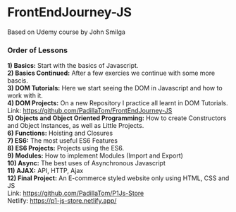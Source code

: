 # FrontEndJourney-JS
Based on Udemy course by John Smilga


### Order of Lessons
**1) Basics:** Start with the basics of Javascript.\
**2) Basics Continued:** After a few exercies we continue with some more bascis.\
**3) DOM Tutorials:** Here we start seeing the DOM in Javascript and how to work with it.\
**4) DOM Projects:** On a new Repository I practice all learnt in DOM Tutorials.\
  Link: https://github.com/PadillaTom/FrontEndJourney-JS \
**5) Objects and Object Oriented Programming:** How to create Constructors and Object Instances, as well as Little Projects. \
**6) Functions:** Hoisting and Closures\
**7) ES6:** The most useful ES6 Features \
**8) ES6 Projects:** Projects using the ES6. \
**9) Modules:** How to implement Modules (Import and Export)\
**10) Async:** The best uses of Asynchronous Javascript\
**11) AJAX:** API, HTTP, Ajax\
**12) Final Project:** An E-commerce styled website only using HTML, CSS and JS\
  Link: https://github.com/PadillaTom/P1Js-Store \
  Netlify: https://p1-js-store.netlify.app/

